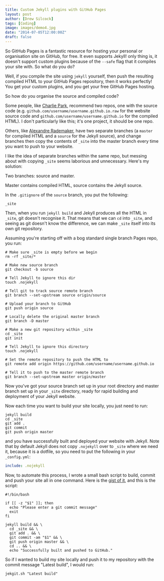 ```yaml
---
title: Custom Jekyll plugins with GitHub Pages
layout: post
author: [Drew Silcock]
tags: [Coding]
image: images/demo4.jpg
date: "2014-07-05T12:00:00Z"
draft: false
---
```


So GitHub Pages is a fantastic resource for hosting your personal or organisation site on GitHub, for free. It even supports Jekyll! only thing is, it doesn't support custom plugins because of the `--safe` flag that it compiles your site with. So what do you do?

Well, if you compile the site using `jekyll` yourself, then push the resulting compiled HTML to your GitHub Pages repository, then it works perfectly! You get your custom plugins, and you get your free GitHub Pages hosting.

So how do you organise the source and compiled code?

<!--more-->

Some people, like [Charlie Park](http://charliepark.org/jekyll-with-plugins/), recommend two repos, one with the source code (e.g. `github.com/username/username.github.io.raw` for the website source code and `github.com/username/username.github.io` for the compiled HTML). I don't particularly like this; it's one project, it should be one repo.

Others, like [Alexandre Rademaker](http://arademaker.github.io/blog/2011/12/01/github-pages-jekyll-plugins.html), have two separate branches (a `master` for compiled HTML and a `source` for the Jekyll source), and change branches then copy the contents of `_site` into the master branch every time you want to push to your website.

I like the idea of separate branches within the same repo, but messing about with copying `_site` seems laborious and unnecessary. Here's my solution:

Two branches: source and master.

Master contains compiled HTML, source contains the Jekyll source.

In the `.gitignore` of the `source` branch, you put the following:

```shell
_site
```

Then, when you run `jekyll build` and Jekyll produces all the HTML in `_site`, git doesn't recognise it. That means that we can `cd` into `_site`, and seeing as git doesn't know the difference, we can make `_site` itself into its own git repository.

Assuming you're starting off with a bog standard single branch Pages repo, you run:
```shell
# Make sure _site is empty before we begin
rm -rf _site/*

# Make new source branch
git checkout -b source

# Tell Jekyll to ignore this dir
touch .nojekyll

# Tell git to track source remote branch
git branch --set-upstream source origin/source

# Upload your branch to GitHub
git push origin source

# Locally delete the original master branch
git branch -D master

# Make a new git repository within _site
cd _site
git init

# Tell Jekyll to ignore this directory
touch .nojekyll

# Set the remote repository to push the HTML to
git remote add origin https://github.com/username/username.github.io

# Tell it to push to the master remote branch
git branch --set-upstream master origin/master
```

Now you've got your source branch set up in your root directory and master branch set up in your `_site` directory, ready for rapid building and deployment of your Jekyll website.

Now each time you want to build your site locally, you just need to run:
```shell
jekyll build
cd _site
git add .
git commit
git push origin master
```
and you have successfully built and deployed your website with Jekyll. Note that by default Jekyll does not copy `.nojekyll` over to `_site` where we need it, because it is a dotfile, so you need to put the following in your `_config.yml`:

```yaml
include: .nojekyll
```

Now, to automate this process, I wrote a small bash script to build, commit and push your site all in one command. Here is the [gist of it](https://gist.github.com/drewsberry/1b9fc80682edd8bcecc4), and this is the script:

```shell
#!/bin/bash
 
if [[ -z "$1" ]]; then
  echo "Please enter a git commit message"
  exit
fi
 
jekyll build && \
  cd _site && \
  git add . && \
  git commit -am "$1" && \
  git push origin master && \
  cd .. && \
  echo "Successfully built and pushed to GitHub."
```

So if I wanted to build my site locally and push it to my repository with the commit message "Latest build", I would run:

```shell
jekgit.sh "Latest build"
```

